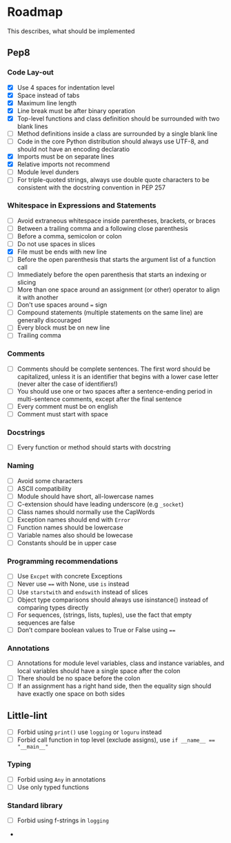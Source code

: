 # Roadmap

This describes, what should be implemented

## Pep8

### Code Lay-out

- [X] Use 4 spaces for indentation level
- [X] Space instead of tabs
- [X] Maximum line length
- [X] Line break must be after binary operation
- [X] Top-level functions and class definition should be surrounded with two blank lines
- [ ] Method definitions inside a class are surrounded by a single blank line
- [ ] Code in the core Python distribution should always use UTF-8, and should not have an encoding declaratio
- [X] Imports must be on separate lines
- [X] Relative imports not recommend
- [ ] Module level dunders
- [ ] For triple-quoted strings, always use double quote characters to be consistent with the docstring convention in PEP 257

### Whitespace in Expressions and Statements

- [ ] Avoid extraneous whitespace inside parentheses, brackets, or braces
- [ ] Between a trailing comma and a following close parenthesis
- [ ] Before a comma, semicolon or colon
- [ ] Do not use spaces in slices
- [X] File must be ends with new line
- [ ] Before the open parenthesis that starts the argument list of a function call
- [ ] Immediately before the open parenthesis that starts an indexing or slicing
- [ ] More than one space around an assignment (or other) operator to align it with another
- [ ] Don't use spaces around `=` sign 
- [ ] Compound statements (multiple statements on the same line) are generally discouraged
- [ ] Every block must be on new line
- [ ] Trailing comma 

### Comments
- [ ] Comments should be complete sentences. The first word should be capitalized, unless it is an identifier that begins with a lower case letter (never alter the case of identifiers!)
- [ ] You should use one or two spaces after a sentence-ending period in multi-sentence comments, except after the final sentence
- [ ] Every comment must be on english
- [ ] Comment must start with space

### Docstrings
- [ ] Every function or method should starts with docstring

### Naming
- [ ] Avoid some characters
- [ ] ASCII compatibility
- [ ] Module should have short, all-lowercase names
- [ ] C-extension should have leading underscore (e.g `_socket`)
- [ ] Class names should normally use the CapWords
- [ ] Exception names should end with `Error`
- [ ] Function names should be lowercase
- [ ] Variable names also should be lowecase
- [ ] Constants should be in upper case

### Programming recommendations
- [ ] Use `Excpet` with concrete Exceptions
- [ ] Never use `==` with None, use `is` instead
- [ ] Use `starstwith` and `endswith` instead of slices
- [ ] Object type comparisons should always use isinstance() instead of comparing types directly
- [ ] For sequences, (strings, lists, tuples), use the fact that empty sequences are false
- [ ] Don’t compare boolean values to True or False using `==`

### Annotations
- [ ] Annotations for module level variables, class and instance variables, and local variables should have a single space after the colon
- [ ] There should be no space before the colon
- [ ] If an assignment has a right hand side, then the equality sign should have exactly one space on both sides

## Little-lint
- [ ] Forbid using `print()` use `logging` or `loguru` instead
- [ ] Forbid call function in top level (exclude assigns), use `if __name__ == "__main__"`

### Typing
 - [ ] Forbid using `Any` in annotations
 - [ ] Use only typed functions

### Standard library
- [ ] Forbid using f-strings in `logging`
- 

